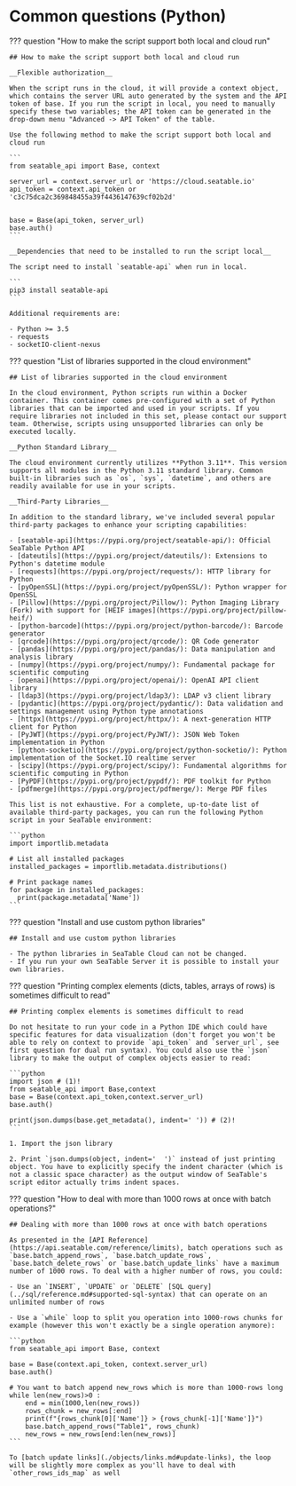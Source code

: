 # Common questions (Python)

??? question "How to make the script support both local and cloud run"

    ## How to make the script support both local and cloud run

    __Flexible authorization__

    When the script runs in the cloud, it will provide a context object, which contains the server URL auto generated by the system and the API token of base. If you run the script in local, you need to manually specify these two variables; the API token can be generated in the drop-down menu "Advanced -> API Token" of the table.

    Use the following method to make the script support both local and cloud run

    ```
    from seatable_api import Base, context

    server_url = context.server_url or 'https://cloud.seatable.io'
    api_token = context.api_token or 'c3c75dca2c369848455a39f4436147639cf02b2d'


    base = Base(api_token, server_url)
    base.auth()
    ```

    __Dependencies that need to be installed to run the script local__

    The script need to install `seatable-api` when run in local.

    ```
    pip3 install seatable-api
    ```

    Additional requirements are:

    - Python >= 3.5
    - requests
    - socketIO-client-nexus

??? question "List of libraries supported in the cloud environment"

    ## List of libraries supported in the cloud environment

    In the cloud environment, Python scripts run within a Docker container. This container comes pre-configured with a set of Python libraries that can be imported and used in your scripts. If you require libraries not included in this set, please contact our support team. Otherwise, scripts using unsupported libraries can only be executed locally.

    __Python Standard Library__

    The cloud environment currently utilizes **Python 3.11**. This version supports all modules in the Python 3.11 standard library. Common built-in libraries such as `os`, `sys`, `datetime`, and others are readily available for use in your scripts.

    __Third-Party Libraries__

    In addition to the standard library, we've included several popular third-party packages to enhance your scripting capabilities:

    - [seatable-api](https://pypi.org/project/seatable-api/): Official SeaTable Python API
    - [dateutils](https://pypi.org/project/dateutils/): Extensions to Python's datetime module
    - [requests](https://pypi.org/project/requests/): HTTP library for Python
    - [pyOpenSSL](https://pypi.org/project/pyOpenSSL/): Python wrapper for OpenSSL
    - [Pillow](https://pypi.org/project/Pillow/): Python Imaging Library (Fork) with support for [HEIF images](https://pypi.org/project/pillow-heif/)
    - [python-barcode](https://pypi.org/project/python-barcode/): Barcode generator
    - [qrcode](https://pypi.org/project/qrcode/): QR Code generator
    - [pandas](https://pypi.org/project/pandas/): Data manipulation and analysis library
    - [numpy](https://pypi.org/project/numpy/): Fundamental package for scientific computing
    - [openai](https://pypi.org/project/openai/): OpenAI API client library
    - [ldap3](https://pypi.org/project/ldap3/): LDAP v3 client library
    - [pydantic](https://pypi.org/project/pydantic/): Data validation and settings management using Python type annotations
    - [httpx](https://pypi.org/project/httpx/): A next-generation HTTP client for Python
    - [PyJWT](https://pypi.org/project/PyJWT/): JSON Web Token implementation in Python
    - [python-socketio](https://pypi.org/project/python-socketio/): Python implementation of the Socket.IO realtime server
    - [scipy](https://pypi.org/project/scipy/): Fundamental algorithms for scientific computing in Python
    - [PyPDF](https://pypi.org/project/pypdf/): PDF toolkit for Python
    - [pdfmerge](https://pypi.org/project/pdfmerge/): Merge PDF files

    This list is not exhaustive. For a complete, up-to-date list of available third-party packages, you can run the following Python script in your SeaTable environment:

    ```python
    import importlib.metadata

    # List all installed packages
    installed_packages = importlib.metadata.distributions()

    # Print package names
    for package in installed_packages:
      print(package.metadata['Name'])
    ```

??? question "Install and use custom python libraries"

    ## Install and use custom python libraries

    - The python libraries in SeaTable Cloud can not be changed.
    - If you run your own SeaTable Server it is possible to install your own libraries.

??? question "Printing complex elements (dicts, tables, arrays of rows) is sometimes difficult to read"

    ## Printing complex elements is sometimes difficult to read

    Do not hesitate to run your code in a Python IDE which could have specific features for data visualization (don't forget you won't be able to rely on context to provide `api_token` and `server_url`, see first question for dual run syntax). You could also use the `json` library to make the output of complex objects easier to read:

    ```python
    import json # (1)!
    from seatable_api import Base,context
    base = Base(context.api_token,context.server_url)
    base.auth()

    print(json.dumps(base.get_metadata(), indent=' ')) # (2)!
    ```

    1. Import the json library

    2. Print `json.dumps(object, indent='  ')` instead of just printing object. You have to explicitly specify the indent character (which is not a classic space character) as the output window of SeaTable's script editor actually trims indent spaces.

??? question "How to deal with more than 1000 rows at once with batch operations?"

    ## Dealing with more than 1000 rows at once with batch operations

    As presented in the [API Reference](https://api.seatable.com/reference/limits), batch operations such as `base.batch_append_rows`, `base.batch_update_rows`, `base.batch_delete_rows` or `base.batch_update_links` have a maximum number of 1000 rows. To deal with a higher number of rows, you could:

    - Use an `INSERT`, `UPDATE` or `DELETE` [SQL query](../sql/reference.md#supported-sql-syntax) that can operate on an unlimited number of rows

    - Use a `while` loop to split you operation into 1000-rows chunks for example (however this won't exactly be a single operation anymore):

    ```python
    from seatable_api import Base, context

    base = Base(context.api_token, context.server_url)
    base.auth()

    # You want to batch append new_rows which is more than 1000-rows long
    while len(new_rows)>0 :
        end = min(1000,len(new_rows))
        rows_chunk = new_rows[:end]
        print(f"{rows_chunk[0]['Name']} > {rows_chunk[-1]['Name']}")
        base.batch_append_rows("Table1", rows_chunk)
        new_rows = new_rows[end:len(new_rows)]
    ```

    To [batch update links](./objects/links.md#update-links), the loop will be slightly more complex as you'll have to deal with `other_rows_ids_map` as well


